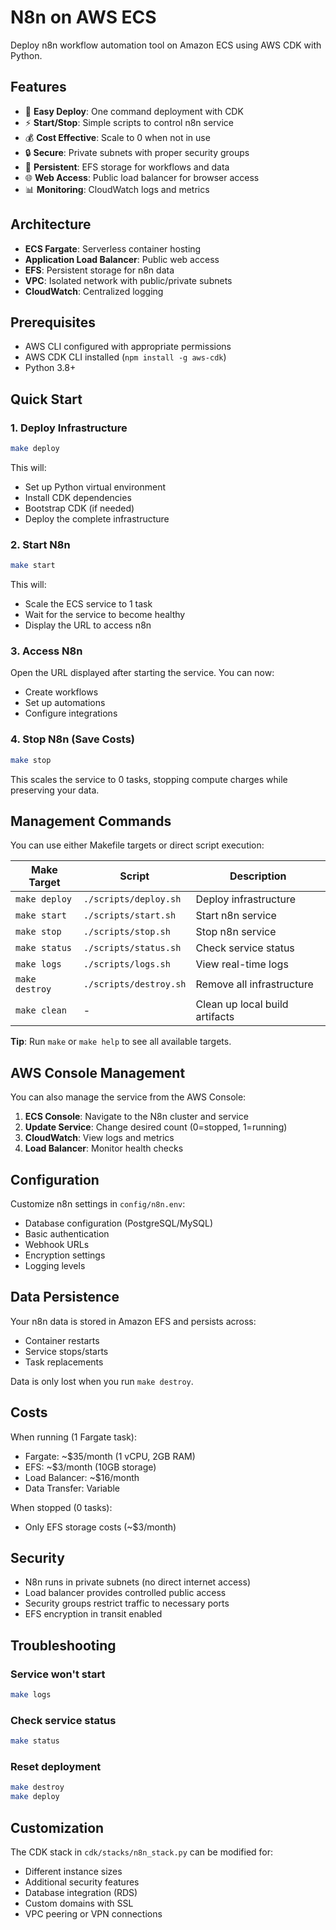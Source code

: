 # N8n on AWS ECS

Deploy n8n workflow automation tool on Amazon ECS using AWS CDK with Python.

## Features

- 🚀 **Easy Deploy**: One command deployment with CDK
- ⚡ **Start/Stop**: Simple scripts to control n8n service
- 💰 **Cost Effective**: Scale to 0 when not in use
- 🔒 **Secure**: Private subnets with proper security groups
- 💾 **Persistent**: EFS storage for workflows and data
- 🌐 **Web Access**: Public load balancer for browser access
- 📊 **Monitoring**: CloudWatch logs and metrics

## Architecture

- **ECS Fargate**: Serverless container hosting
- **Application Load Balancer**: Public web access
- **EFS**: Persistent storage for n8n data
- **VPC**: Isolated network with public/private subnets
- **CloudWatch**: Centralized logging

## Prerequisites

- AWS CLI configured with appropriate permissions
- AWS CDK CLI installed (`npm install -g aws-cdk`)
- Python 3.8+

## Quick Start

### 1. Deploy Infrastructure

```bash
make deploy
```

This will:
- Set up Python virtual environment
- Install CDK dependencies
- Bootstrap CDK (if needed)
- Deploy the complete infrastructure

### 2. Start N8n

```bash
make start
```

This will:
- Scale the ECS service to 1 task
- Wait for the service to become healthy
- Display the URL to access n8n

### 3. Access N8n

Open the URL displayed after starting the service. You can now:
- Create workflows
- Set up automations
- Configure integrations

### 4. Stop N8n (Save Costs)

```bash
make stop
```

This scales the service to 0 tasks, stopping compute charges while preserving your data.

## Management Commands

You can use either Makefile targets or direct script execution:

| Make Target | Script | Description |
|-------------|--------|-------------|
| `make deploy` | `./scripts/deploy.sh` | Deploy infrastructure |
| `make start` | `./scripts/start.sh` | Start n8n service |
| `make stop` | `./scripts/stop.sh` | Stop n8n service |
| `make status` | `./scripts/status.sh` | Check service status |
| `make logs` | `./scripts/logs.sh` | View real-time logs |
| `make destroy` | `./scripts/destroy.sh` | Remove all infrastructure |
| `make clean` | - | Clean up local build artifacts |

**Tip**: Run `make` or `make help` to see all available targets.

## AWS Console Management

You can also manage the service from the AWS Console:

1. **ECS Console**: Navigate to the N8n cluster and service
2. **Update Service**: Change desired count (0=stopped, 1=running)
3. **CloudWatch**: View logs and metrics
4. **Load Balancer**: Monitor health checks

## Configuration

Customize n8n settings in `config/n8n.env`:

- Database configuration (PostgreSQL/MySQL)
- Basic authentication
- Webhook URLs
- Encryption settings
- Logging levels

## Data Persistence

Your n8n data is stored in Amazon EFS and persists across:
- Container restarts
- Service stops/starts
- Task replacements

Data is only lost when you run `make destroy`.

## Costs

When running (1 Fargate task):
- Fargate: ~$35/month (1 vCPU, 2GB RAM)
- EFS: ~$3/month (10GB storage)
- Load Balancer: ~$16/month
- Data Transfer: Variable

When stopped (0 tasks):
- Only EFS storage costs (~$3/month)

## Security

- N8n runs in private subnets (no direct internet access)
- Load balancer provides controlled public access
- Security groups restrict traffic to necessary ports
- EFS encryption in transit enabled

## Troubleshooting

### Service won't start
```bash
make logs
```

### Check service status
```bash
make status
```

### Reset deployment
```bash
make destroy
make deploy
```

## Customization

The CDK stack in `cdk/stacks/n8n_stack.py` can be modified for:
- Different instance sizes
- Additional security features
- Database integration (RDS)
- Custom domains with SSL
- VPC peering or VPN connections